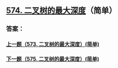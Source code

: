 ## [574. 二叉树的最大深度](https://leetcode-cn.com/problems/merge-two-sorted-lists/)（简单）





### 答案：



#### [上一题（573. 二叉树的最大深度）(简单)](https://github.com/sdwwld/leetCode/blob/master/src/main/java/com/wld/java/leetcode/leetCode0573.md)

#### [下一题（575. 二叉树的最大深度）(简单)](https://github.com/sdwwld/leetCode/blob/master/src/main/java/com/wld/java/leetcode/leetCode0575.md)
